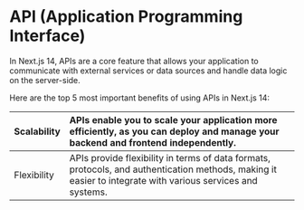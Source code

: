 # API (Application Programming Interface)

In Next.js 14, APIs are a core feature that allows your application to communicate with external services or data sources and handle data logic on the server-side. 


Here are the top 5 most important benefits of using APIs in Next.js 14:

| Scalability | APIs enable you to scale your application more efficiently, as you can deploy and manage your backend and frontend independently. |
| :---------- | :----------------------------------------------------------------------------- |
| Flexibility | APIs provide flexibility in terms of data formats, protocols, and authentication methods, making it easier to integrate with various services and systems. |
